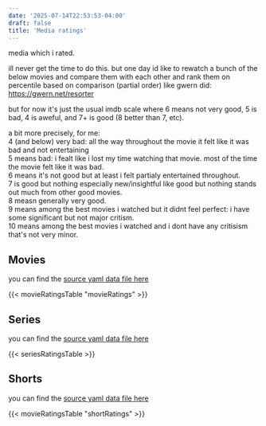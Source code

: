 ```yaml
---
date: '2025-07-14T22:53:53-04:00'
draft: false
title: 'Media ratings'
---
```

media which i rated.

<!--more-->

ill never get the time to do this.
but one day id like to rewatch a bunch of the below movies
and compare them with each other and rank them on percentile based on comparison
(partial order) like gwern did: https://gwern.net/resorter

but for now it's just the usual imdb scale where
6 means not very good, 5 is bad, 4 is aweful, and 7+ is good (8 better than 7, etc).

a bit more precisely, for me:  
4 (and below) very bad: all the way throughout the movie it felt like it was bad
and not entertaining  
5 means bad: i fealt like i lost my time watching that movie. most of the time
the movie felt like it was bad.  
6 means it's not good but at least i felt partialy entertained throughout.  
7 is good but nothing especially new/insightful like good but nothing
stands out much from other good movies.  
8 measn generally very good.  
9 means among the best movies i watched but it didnt feel perfect: i have some
significant but not major critism.  
10 means among the best movies i watched and i dont have any critisism that's
not very minor.

## Movies
you can find the [source yaml data file here](/data/movieRatings.yml)

{{< movieRatingsTable "movieRatings" >}}

## Series
you can find the [source yaml data file here](/data/seriesRatings.yml)

{{< seriesRatingsTable >}}

## Shorts
you can find the [source yaml data file here](/data/shortRatings.yml)

{{< movieRatingsTable "shortRatings" >}}
